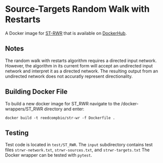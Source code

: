 # Source-Targets Random Walk with Restarts

A Docker image for [ST-RWR](https://github.com/Reed-CompBio/rwr) that is available on [DockerHub](https://hub.docker.com/repository/docker/reedcompbio/st_rwr).

## Notes
The random walk with restarts algorithm requires a directed input network. However, the algorithm in its current form will accept an undirected input network and interpret it as a directed network. The resulting output from an undirected network does not accuratly represent directionality.

## Building Docker File
To build a new docker image for ST_RWR navigate to the /docker-wrappers/ST_RWR directory and enter:

```
docker build -t reedcompbio/str-wr -f Dockerfile .
```

## Testing
Test code is located in `test/ST_RWR`.
The `input` subdirectory contains test files `strwr-network.txt`, `strwr-sources.txt`, and `strwr-targets.txt`
The Docker wrapper can be tested with `pytest`.